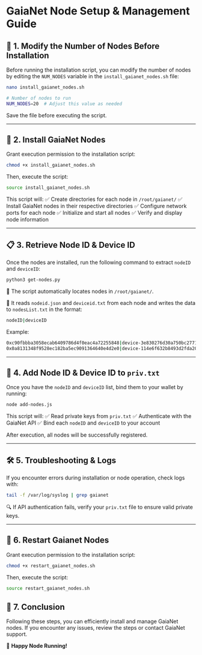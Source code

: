 # GaiaNet Node Setup & Management Guide

## 🚀 1. Modify the Number of Nodes Before Installation

Before running the installation script, you can modify the number of nodes by editing the `NUM_NODES` variable in the `install_gaianet_nodes.sh` file:


```sh
nano install_gaianet_nodes.sh
```

```sh
# Number of nodes to run
NUM_NODES=20  # Adjust this value as needed
```

Save the file before executing the script.

---

## 🔧 2. Install GaiaNet Nodes

Grant execution permission to the installation script:
```sh
chmod +x install_gaianet_nodes.sh
```

Then, execute the script:
```sh
source install_gaianet_nodes.sh
```

This script will:
✅ Create directories for each node in `/root/gaianet/`
✅ Install GaiaNet nodes in their respective directories
✅ Configure network ports for each node
✅ Initialize and start all nodes
✅ Verify and display node information

---

## 📋 3. Retrieve Node ID & Device ID

Once the nodes are installed, run the following command to extract `nodeID` and `deviceID`:
```sh
python3 get-nodes.py
```

📍 The script automatically locates nodes in `/root/gaianet/`.

🔹 It reads `nodeid.json` and `deviceid.txt` from each node and writes the data to `nodesList.txt` in the format:
```sh
nodeID|deviceID
```
Example:
```sh
0xc90fbbba3058ecab6409786d4f0eac4a72255848|device-3e830276d30a750bc277165a
0x0a8131348f9528ec182ba5ec9091364640e4d2e0|device-114e6f632b8493d2fda20522
```

---

## 🔗 4. Add Node ID & Device ID to `priv.txt`

Once you have the `nodeID` and `deviceID` list, bind them to your wallet by running:
```sh
node add-nodes.js
```

This script will:
✅ Read private keys from `priv.txt`
✅ Authenticate with the GaiaNet API
✅ Bind each `nodeID` and `deviceID` to your account

After execution, all nodes will be successfully registered.

---

## 🛠 5. Troubleshooting & Logs

If you encounter errors during installation or node operation, check logs with:
```sh
tail -f /var/log/syslog | grep gaianet
```

🔍 If API authentication fails, verify your `priv.txt` file to ensure valid private keys.

---

## 🔁 6. Restart Gaianet Nodes

Grant execution permission to the installation script:
```sh
chmod +x restart_gaianet_nodes.sh
```

Then, execute the script:
```sh
source restart_gaianet_nodes.sh
```

## 🎯 7. Conclusion

Following these steps, you can efficiently install and manage GaiaNet nodes. If you encounter any issues, review the steps or contact GaiaNet support.

🚀 **Happy Node Running!**


